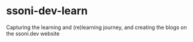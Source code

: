 # ssoni-dev-learn
Capturing the learning and (re)learning journey, and creating the blogs on the ssoni.dev website
